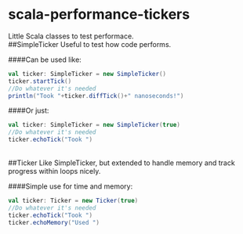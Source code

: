 # scala-performance-tickers
Little Scala classes to test performace.
<br />
##SimpleTicker
Useful to test how code performs.

####Can be used like:
```scala
val ticker: SimpleTicker = new SimpleTicker()
ticker.startTick()
//Do whatever it's needed
println("Took "+ticker.diffTick()+" nanoseconds!")
```
####Or just:
```scala
val ticker: SimpleTicker = new SimpleTicker(true)
//Do whatever it's needed
ticker.echoTick("Took ")
```
<br />
##Ticker
Like SimpleTicker, but extended to handle memory and track progress within loops nicely.

####Simple use for time and memory:
```scala
val ticker: Ticker = new Ticker(true)
//Do whatever it's needed
ticker.echoTick("Took ")
ticker.echoMemory("Used ")
```
